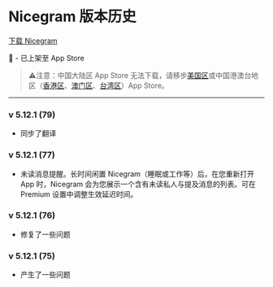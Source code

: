 # Nicegram 版本历史

[下载 Nicegram](/cn/faq/#下载)

🍏 - 已上架至 App Store
> ⚠️注意：中国大陆区 App Store 无法下载，请移步[美国区](https://apps.apple.com/us/app/id1457369322)或中国港澳台地区（[香港区](https://apps.apple.com/hk/app/id1457369322)、[澳门区](https://apps.apple.com/mo/app/id1457369322)、[台湾区](https://apps.apple.com/tw/app/id1457369322)）App Store。

---

### v 5.12.1 (79)
- 同步了翻译

### v 5.12.1 (77)
- 未读消息提醒。长时间闲置 Nicegram（睡眠或工作等）后，在您重新打开 App 时，Nicegram 会为您展示一个含有未读私人与提及消息的列表。可在 Premium 设置中调整生效延迟时间。

### v 5.12.1 (76)
- 修复了一些问题


### v 5.12.1 (75)
- 产生了一些问题 
